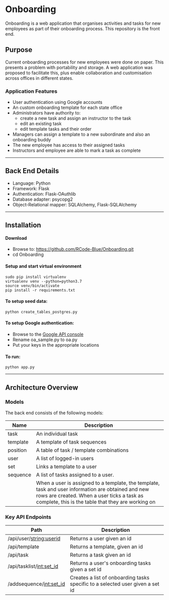 <h1>Onboarding</h1>
Onboarding is a web application that organises activities and tasks for new employees as part of their onboarding process. This repository is the front end.

<h2>Purpose</h2>
Current onboarding processes for new employees were done on paper. This presents a problem with portability and storage. A web application was proposed to facilitate this, plus enable collaboration and customisation across offices in different states.

<h3>Application Features</h3>
<ul>
<li>User authentication using Google accounts</li>
<li>An custom onboarding template for each state office</li>
<li>Administrators have authority to:
  <ul>
  <li>create a new task and assign an instructor to the task</li>
  <li>edit an existing task</li>
  <li>edit template tasks and their order</li>
  </ul>
<li>Managers can assign a template to a new subordinate and also an onboarding buddy</li>
<li>The new employee has access to their assigned tasks</li>
<li>Instructors and employee are able to mark a task as complete</li>
</ul>


***
<h2>Back End Details</h2>
<ul>
<li>Language: Python</li>
<li>Framework: Flask</li>
<li>Authentication: Flask-OAuthlib</li>
<li>Database adapter: psycopg2</li>
<li>Object-Relational mapper: SQLAlchemy, Flask-SQLAlchemy</li>
</ul>

***

<h2>Installation</h2>
<h4>Download</h4>

- Browse to: https://github.com/RCode-Blue/Onboarding.git
- cd Onboarding


<h4>Setup and start virtual environment</h4>

    sudo pip install virtualenv
    virtualenv venv --python=python3.7
    source venv/bin/activate
    pip install -r requirements.txt



<h4>To setup seed data:</h4>

    python create_tables_postgres.py


<h4>To setup Google authentication:</h4>

- Browse to the [Google API console](https://console.developers.google.com) 
- Rename oa_sample.py to oa.py
- Put your keys in the appropriate locations


<h4>To run:</h4>

    python app.py


***

<h2>Architecture Overview</h2>
<h3>Models</h3>
The back end consists of the following models:

| Name     | Description                                                                                                                                                                                            |
| -------- | ------------------------------------------------------------------------------------------------------------------------------------------------------------------------------------------------------ |
| task     | An individual task                                                                                                                                                                                     |
| template | A template of task sequences                                                                                                                                                                           |
| position | A table of task / template combinations                                                                                                                                                                |
| user     | A list of logged-in users                                                                                                                                                                              |
| set      | Links a template to a user                                                                                                                                                                             |
| sequence | A list of tasks assigned to a user.                                                                                                                                                                    |
|          | When a user is assigned to a template, the template, task and user information are obtained and new rows are created. When a user ticks a task as complete, this is the table that they are working on |


<h3> Key API Endpoints</h3>

| Path                       | Description                                                                        |
| -------------------------- | ---------------------------------------------------------------------------------- |
| /api/user/<string:userid>  | Returns a user given an id                                                         |
| /api/template              | Returns a template, given an id                                                    |
| /api/task                  | Returns a task given an id                                                         |
| /api/tasklist/<int:set_id> | Returns a user's onboarding tasks given a set id                                   |
| /addsequence/<int:set_id>  | Creates a list of onboarding tasks specific      to a selected user given a set id |




